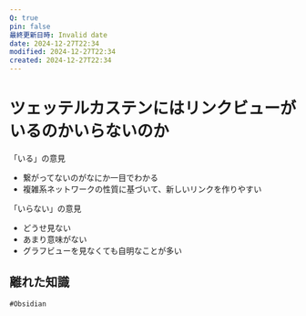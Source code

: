 ```yaml
---
Q: true
pin: false
最終更新日時: Invalid date
date: 2024-12-27T22:34
modified: 2024-12-27T22:34
created: 2024-12-27T22:34
---
```

# ツェッテルカステンにはリンクビューがいるのかいらないのか

「いる」の意見

- 繋がってないのがなにか一目でわかる  
- 複雑系ネットワークの性質に基づいて、新しいリンクを作りやすい  

「いらない」の意見

- どうせ見ない  
- あまり意味がない  
- グラフビューを見なくても自明なことが多い  

## 離れた知識

`#Obsidian`